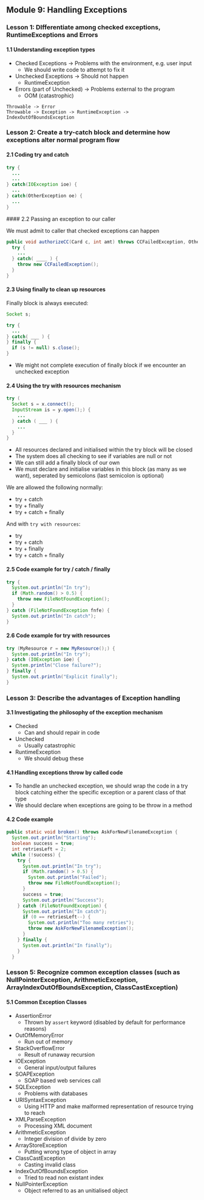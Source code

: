 ## Module 9: Handling Exceptions

### Lesson 1: DIfferentiate among checked exceptions, RuntimeExceptions and Errors

#### 1.1 Understanding exception types

* Checked Exceptions -> Problems with the environment, e.g. user input
	* We should write code to attempt to fix it 
* Unchecked Exceptions -> Should not happen
	* RuntimeException
* Errors (part of Unchecked) -> Problems external to the program
	* OOM (catastrophic)  

``` 
Throwable -> Error
Throwable -> Exception -> RuntimeException -> IndexOutOfBoundsException
```

### Lesson 2: Create a try-catch block and determine how exceptions alter normal program flow

#### 2.1 Coding try and catch

``` java
try {
  ...
  ...
} catch(IOException ioe) {
  ...
} catch(OtherException oe) {
  ...
}
```
 
#### 2.2 Passing an exception to our caller

We must admit to caller that checked exceptions can happen

``` java
public void authorizeCC(Card c, int amt) throws CCFailedException, OtherException {
  try {
    ...
  } catch( ____ ) {
    throw new CCFailedException();
  }
}
```

#### 2.3 Using finally to clean up resources

Finally block is always executed:

``` java
Socket s;

try {
  ...
} catch( ___ ) {
} finally {
  if (s != null) s.close();
}
```

* We might not complete execution of finally block if we encounter an unchecked exception
 
#### 2.4 Using the try with resources mechanism

``` java
try (
  Socket s = x.connect();
  InputStream is = y.open();) {
    ...
  } catch ( ___ ) {
    ...
  }
}
```

* All resources declared and initialised within the try block will be closed
* The system does all checking to see if variables are null or not
* We can still add a finally block of our own
* We must declare and initialise variables in this block (as many as we want), seperated by semicolons (last semicolon is optional)  

We are allowed the following normally:

* try + catch 
* try + finally
* try + catch + finally

And with `try with resources`:

* try
* try + catch 
* try + finally
* try + catch + finally

#### 2.5 Code example for try / catch / finally 

``` java
try {
  System.out.println("In try");
  if (Math.random() > 0.5) {
    throw new FileNotFoundException();
  }
} catch (FileNotFoundException fnfe) {
  System.out.println("In catch");
}
```

#### 2.6 Code example for try with resources

``` java
try (MyResource r = new MyResource();) {
  System.out.println("In try");
} catch (IOException ioe) {
  System.println("Close failure?");
} finally {
  System.out.println("Explicit finally");
}
```

### Lesson 3: Describe the advantages of Exception handling

#### 3.1 Investigating the philosophy of the exception mechanism

* Checked
	* Can and should repair in code
* Unchecked
	* Usually catastrophic
* RuntimeException
	* We should debug these

#### 4.1 Handling exceptions throw by called code

* To handle an unchecked exception, we should wrap the code in a try block catching either the specific exception or a parent class of that type   
* We should declare when exceptions are going to be throw in a method
 
#### 4.2 Code example

``` java
public static void broken() throws AskForNewFilenameException {
  System.out.println("Starting");
  boolean success = true;
  int retriesLeft = 2;
  while (!success) {
    try {
      System.out.println("In try");
      if (Math.random() > 0.5) {
        System.out.println("Failed");
        throw new FileNotFoundException();
      }
      success = true;
      System.out.println("Success");
    } catch (FileNotFoundException) {
      System.out.println("In catch");
      if (0 == retriesLeft--) {
        System.out.println("Too many retries");
        throw new AskForNewFilenameException();
      }
    } finally {
      System.out.println("In finally");
    }
  }
  ```
  
### Lesson 5: Recognize common exception classes (such as NullPointerException, ArithmeticException, ArrayIndexOutOfBoundsException, ClassCastException)

#### 5.1 Common Exception Classes

* AssertionError
	* Thrown by `assert` keyword (disabled by default for performance reasons)
* OutOfMemoryError
	* Run out of memory
* StackOverflowError
	* Result of runaway recursion 
* IOException
	* General input/output failures 
* SOAPException
	* SOAP based web services call
* SQLException
	* Problems with databases
* URISyntaxException
	* Using HTTP and make malformed representation of resource trying to reach
* XMLParseException
	* Processing XML document
* ArithmeticException
	* Integer division of divide by zero
* ArrayStoreException
	* Putting wrong type of object in array
* ClassCastException
	* Casting invalid class 
* IndexOutOfBoundsException
	* Tried to read non existant index
* NullPointerException
	* Object referred to as an unitialised object 
